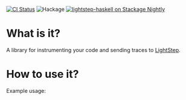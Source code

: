 
[![CI Status](https://github.com/ethercrow/lightstep-haskell/workflows/ci/badge.svg)](https://github.com/ethercrow/lightstep-haskell/actions)
![Hackage](https://img.shields.io/hackage/v/lightstep-haskell)
[![lightstep-haskell on Stackage Nightly](http://stackage.org/package/lightstep-haskell/badge/nightly)](http://stackage.org/nightly/package/lightstep-haskell)

# What is it?

A library for instrumenting your code and sending traces to [LightStep](https://lightstep.com/).


# How to use it?

Example usage:

